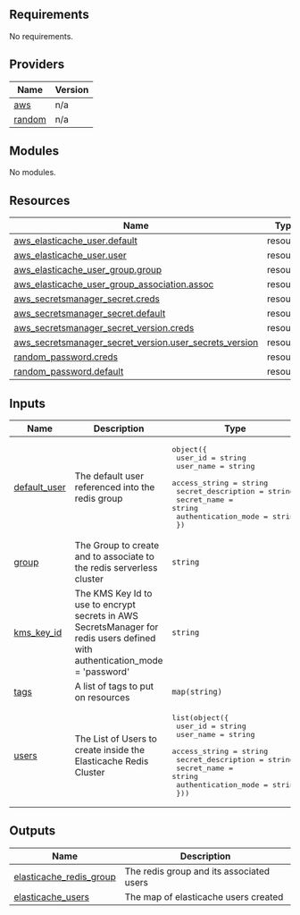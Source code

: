## Requirements

No requirements.

## Providers

| Name | Version |
|------|---------|
| <a name="provider_aws"></a> [aws](#provider\_aws) | n/a |
| <a name="provider_random"></a> [random](#provider\_random) | n/a |

## Modules

No modules.

## Resources

| Name | Type |
|------|------|
| [aws_elasticache_user.default](https://registry.terraform.io/providers/hashicorp/aws/latest/docs/resources/elasticache_user) | resource |
| [aws_elasticache_user.user](https://registry.terraform.io/providers/hashicorp/aws/latest/docs/resources/elasticache_user) | resource |
| [aws_elasticache_user_group.group](https://registry.terraform.io/providers/hashicorp/aws/latest/docs/resources/elasticache_user_group) | resource |
| [aws_elasticache_user_group_association.assoc](https://registry.terraform.io/providers/hashicorp/aws/latest/docs/resources/elasticache_user_group_association) | resource |
| [aws_secretsmanager_secret.creds](https://registry.terraform.io/providers/hashicorp/aws/latest/docs/resources/secretsmanager_secret) | resource |
| [aws_secretsmanager_secret.default](https://registry.terraform.io/providers/hashicorp/aws/latest/docs/resources/secretsmanager_secret) | resource |
| [aws_secretsmanager_secret_version.creds](https://registry.terraform.io/providers/hashicorp/aws/latest/docs/resources/secretsmanager_secret_version) | resource |
| [aws_secretsmanager_secret_version.user_secrets_version](https://registry.terraform.io/providers/hashicorp/aws/latest/docs/resources/secretsmanager_secret_version) | resource |
| [random_password.creds](https://registry.terraform.io/providers/hashicorp/random/latest/docs/resources/password) | resource |
| [random_password.default](https://registry.terraform.io/providers/hashicorp/random/latest/docs/resources/password) | resource |

## Inputs

| Name | Description | Type | Default | Required |
|------|-------------|------|---------|:--------:|
| <a name="input_default_user"></a> [default\_user](#input\_default\_user) | The default user referenced into the redis group | <pre>object({<br>    user_id             = string<br>    user_name           = string<br>    access_string       = string<br>    secret_description  = string<br>    secret_name         = string<br>    authentication_mode = string<br>  })</pre> | `null` | no |
| <a name="input_group"></a> [group](#input\_group) | The Group to create and to associate to the redis serverless cluster | `string` | n/a | yes |
| <a name="input_kms_key_id"></a> [kms\_key\_id](#input\_kms\_key\_id) | The KMS Key Id to use to encrypt secrets in AWS SecretsManager for redis users defined with authentication\_mode = 'password' | `string` | `null` | no |
| <a name="input_tags"></a> [tags](#input\_tags) | A list of tags to put on resources | `map(string)` | `{}` | no |
| <a name="input_users"></a> [users](#input\_users) | The List of Users to create inside the Elasticache Redis Cluster | <pre>list(object({<br>    user_id             = string<br>    user_name           = string<br>    access_string       = string<br>    secret_description  = string<br>    secret_name         = string<br>    authentication_mode = string<br>  }))</pre> | `[]` | no |

## Outputs

| Name | Description |
|------|-------------|
| <a name="output_elasticache_redis_group"></a> [elasticache\_redis\_group](#output\_elasticache\_redis\_group) | The redis group and its associated users |
| <a name="output_elasticache_users"></a> [elasticache\_users](#output\_elasticache\_users) | The map of elasticache users created |
